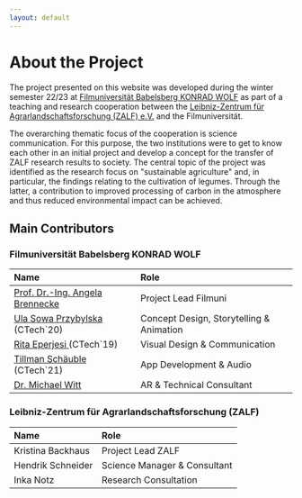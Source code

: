 ```yaml
---
layout: default
---
```


# About the Project

The project presented on this website was developed during the winter semester 22/23 at [Filmuniversität Babelsberg KONRAD WOLF](https://www.filmuniversitaet.de) as part of a teaching and research cooperation between the [Leibniz-Zentrum für Agrarlandschaftsforschung (ZALF) e.V.](https://www.zalf.de/de/Seiten/ZALF.aspx) and the Filmuniversität. 

The overarching thematic focus of the cooperation is science communication. For this purpose, the two institutions were to get to know each other in an initial project and develop a concept for the transfer of ZALF research results to society. The central topic of the project was identified as the research focus on "sustainable agriculture" and, in particular, the findings relating to the cultivation of legumes. Through the latter, a contribution to improved processing of carbon in the atmosphere and thus reduced environmental impact can be achieved. 

## Main Contributors

### Filmuniversität Babelsberg KONRAD WOLF

| Name | Role | 
| :--- | :--- |
| [Prof. Dr.-Ing. Angela Brennecke](https://www.filmuniversitaet.de/portrait/person/angela-brennecke)  | Project Lead Filmuni |
| [Ula Sowa Przybylska](https://www.ulasowa.com) (CTech`20)   | Concept Design, Storytelling & Animation |
| [Rita Eperjesi ](https://www.rita.cloud)(CTech`19)   | Visual Design & Communication |
| [Tillman Schäuble](https://www.tillmanjex.info) (CTech`21)   | App Development & Audio |
| [Dr. Michael Witt](https://www.filmuniversitaet.de/portrait/person/michael-witt)   | AR & Technical Consultant |



### Leibniz-Zentrum für Agrarlandschaftsforschung (ZALF)

| Name | Role | 
| :--- | :--- |
| Kristina Backhaus  | Project Lead ZALF |
| Hendrik Schneider | Science Manager & Consultant |
| Inka Notz | Research Consultation |
